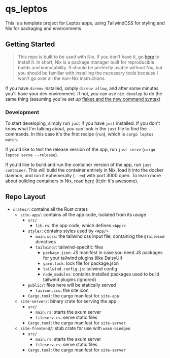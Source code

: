 # qs_leptos

This is a template project for Leptos apps, using TailwindCSS for styling and Nix for packaging and environments.

## Getting Started

> This repo is built to be used with Nix. If you don't have it, go [here](https://nixos.org/download/) to install it. In short, Nix is a package manager built for reproducible builds and immutability. It should be perfectly usable without Nix, but you should be familiar with installing the necessary tools because I won't go over all the non-Nix instructions.

If you have `direnv` installed, simply `direnv allow`, and after some minutes you'll have your dev environment. If not, you can use `nix develop` to do the same thing (assuming you've set up [flakes and the new command syntax](https://nixos.wiki/wiki/Flakes#Enable_flakes_temporarily))

### Development
To start developing, simply run `just` if you have `just` installed. If you don't know what I'm talking about, you can look in the `just` file to find the commands. In this case it's the first recipe (`run`), which is `cargo leptos watch`.

If you'd like to test the release version of the app, run `just serve` (`cargo leptos serve --release`).

If you'd like to build and run the container version of the app, run `just container`. This will build the container entirely in Nix, load it into the docker daemon, and run it ephemerally (`--rm`) with port 3000 open. To learn more about building containers in Nix, read [here](https://thewagner.net/blog/2021/02/25/building-container-images-with-nix/) (tl;dr: it's awesome).

## Repo Layout
- `crates/`: contains all the Rust crates
  - `site-app/`: contains all the app code, isolated from its usage
    - `src/`
      - `lib.rs`: the app code, which defines `<App/>`
    - `style/`: contains styles used by `<App/>`
      - `main.scss`: the tailwind css input file, containing the `@tailwind` directives
      - `tailwind/`: tailwind-specific files
        - `package.json`: JS manifest in case you need JS packages for your tailwind plugins (like DaisyUI)
        - `yarn.lock`: lock file for package.json
        - `tailwind.config.js`: tailwind config
        - `node_modules`: contains installed packages used to build tailwind plugins (ignored)
    - `public/`: files here will be statically served
      - `favicon.ico`: the site icon
    - `Cargo.toml`: the cargo manifest for `site-app`
  - `site-server/`: binary crate for serving the app
    - `src/`
      - `main.rs`: starts the axum server
      - `fileserv.rs`: serve static files
    - `Cargo.toml`: the cargo manifest for `site-server`
  - `site-frontend/`: stub crate for use with `wasm-bindgen`
    - `src/`
      - `main.rs`: starts the axum server
      - `fileserv.rs`: serve static files
    - `Cargo.toml`: the cargo manifest for `site-server`
